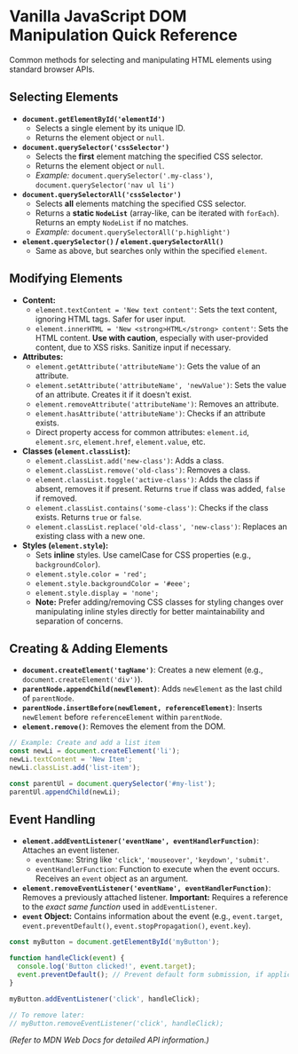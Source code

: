 # Vanilla JavaScript DOM Manipulation Quick Reference

Common methods for selecting and manipulating HTML elements using standard browser APIs.

## Selecting Elements

*   **`document.getElementById('elementId')`**
    *   Selects a single element by its unique ID.
    *   Returns the element object or `null`.
*   **`document.querySelector('cssSelector')`**
    *   Selects the **first** element matching the specified CSS selector.
    *   Returns the element object or `null`.
    *   *Example:* `document.querySelector('.my-class')`, `document.querySelector('nav ul li')`
*   **`document.querySelectorAll('cssSelector')`**
    *   Selects **all** elements matching the specified CSS selector.
    *   Returns a **static `NodeList`** (array-like, can be iterated with `forEach`). Returns an empty `NodeList` if no matches.
    *   *Example:* `document.querySelectorAll('p.highlight')`
*   **`element.querySelector()` / `element.querySelectorAll()`**
    *   Same as above, but searches only within the specified `element`.

## Modifying Elements

*   **Content:**
    *   `element.textContent = 'New text content'`: Sets the text content, ignoring HTML tags. Safer for user input.
    *   `element.innerHTML = 'New <strong>HTML</strong> content'`: Sets the HTML content. **Use with caution**, especially with user-provided content, due to XSS risks. Sanitize input if necessary.
*   **Attributes:**
    *   `element.getAttribute('attributeName')`: Gets the value of an attribute.
    *   `element.setAttribute('attributeName', 'newValue')`: Sets the value of an attribute. Creates it if it doesn't exist.
    *   `element.removeAttribute('attributeName')`: Removes an attribute.
    *   `element.hasAttribute('attributeName')`: Checks if an attribute exists.
    *   Direct property access for common attributes: `element.id`, `element.src`, `element.href`, `element.value`, etc.
*   **Classes (`element.classList`):**
    *   `element.classList.add('new-class')`: Adds a class.
    *   `element.classList.remove('old-class')`: Removes a class.
    *   `element.classList.toggle('active-class')`: Adds the class if absent, removes it if present. Returns `true` if class was added, `false` if removed.
    *   `element.classList.contains('some-class')`: Checks if the class exists. Returns `true` or `false`.
    *   `element.classList.replace('old-class', 'new-class')`: Replaces an existing class with a new one.
*   **Styles (`element.style`):**
    *   Sets **inline** styles. Use camelCase for CSS properties (e.g., `backgroundColor`).
    *   `element.style.color = 'red';`
    *   `element.style.backgroundColor = '#eee';`
    *   `element.style.display = 'none';`
    *   **Note:** Prefer adding/removing CSS classes for styling changes over manipulating inline styles directly for better maintainability and separation of concerns.

## Creating & Adding Elements

*   **`document.createElement('tagName')`**: Creates a new element (e.g., `document.createElement('div')`).
*   **`parentNode.appendChild(newElement)`**: Adds `newElement` as the last child of `parentNode`.
*   **`parentNode.insertBefore(newElement, referenceElement)`**: Inserts `newElement` before `referenceElement` within `parentNode`.
*   **`element.remove()`**: Removes the element from the DOM.

```javascript
// Example: Create and add a list item
const newLi = document.createElement('li');
newLi.textContent = 'New Item';
newLi.classList.add('list-item');

const parentUl = document.querySelector('#my-list');
parentUl.appendChild(newLi);
```

## Event Handling

*   **`element.addEventListener('eventName', eventHandlerFunction)`**: Attaches an event listener.
    *   `eventName`: String like `'click'`, `'mouseover'`, `'keydown'`, `'submit'`.
    *   `eventHandlerFunction`: Function to execute when the event occurs. Receives an `event` object as an argument.
*   **`element.removeEventListener('eventName', eventHandlerFunction)`**: Removes a previously attached listener. **Important:** Requires a reference to the *exact same function* used in `addEventListener`.
*   **`event` Object:** Contains information about the event (e.g., `event.target`, `event.preventDefault()`, `event.stopPropagation()`, `event.key`).

```javascript
const myButton = document.getElementById('myButton');

function handleClick(event) {
  console.log('Button clicked!', event.target);
  event.preventDefault(); // Prevent default form submission, if applicable
}

myButton.addEventListener('click', handleClick);

// To remove later:
// myButton.removeEventListener('click', handleClick);
```

*(Refer to MDN Web Docs for detailed API information.)*